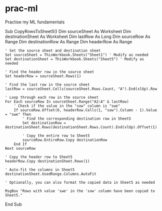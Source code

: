 # prac-ml
Practise my ML fundamentals

Sub CopyRowsToSheet5()
    Dim sourceSheet As Worksheet
    Dim destinationSheet As Worksheet
    Dim lastRow As Long
    Dim sourceRow As Range
    Dim destinationRow As Range
    Dim headerRow As Range
    
    ' Set the source sheet and destination sheet
    Set sourceSheet = ThisWorkbook.Sheets("Sheet1") ' Modify as needed
    Set destinationSheet = ThisWorkbook.Sheets("Sheet5") ' Modify as needed
    
    ' Find the header row in the source sheet
    Set headerRow = sourceSheet.Rows(1)
    
    ' Find the last row in the source sheet
    lastRow = sourceSheet.Cells(sourceSheet.Rows.Count, "A").End(xlUp).Row
    
    ' Loop through each row in the source sheet
    For Each sourceRow In sourceSheet.Range("A2:A" & lastRow)
        ' Check if the value in the "sow" column is "swe"
        If sourceRow.Offset(0, headerRow.Cells(1, "sow").Column - 1).Value = "swe" Then
            ' Find the corresponding destination row in Sheet5
            Set destinationRow = destinationSheet.Rows(destinationSheet.Rows.Count).End(xlUp).Offset(1)
            
            ' Copy the entire row to Sheet5
            sourceRow.EntireRow.Copy destinationRow
        End If
    Next sourceRow
    
    ' Copy the header row to Sheet5
    headerRow.Copy destinationSheet.Rows(1)
    
    ' Auto-fit the columns in Sheet5
    destinationSheet.UsedRange.Columns.AutoFit
    
    ' Optionally, you can also format the copied data in Sheet5 as needed
    
    MsgBox "Rows with value 'swe' in the 'sow' column have been copied to Sheet5."
End Sub
